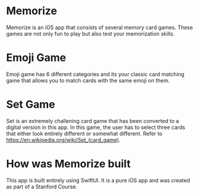 # Memorize
Memorize is an iOS app that consists of several memory card games. These games are not only fun to play but also test your memorization skills.

# Emoji Game
Emoji game has 6 different categories and its your classic card matching game that allows you to match cards with the same emoji on them. 

# Set Game
Set is an extremely challening card game that has been converted to a digital version in this app. In this game, the user has to select three cards that either look entirely different or somewhat different. Refer to https://en.wikipedia.org/wiki/Set_(card_game). 

# How was Memorize built
This app is built entirely using SwiftUI. It is a pure iOS app and was created as part of a Stanford Course.
